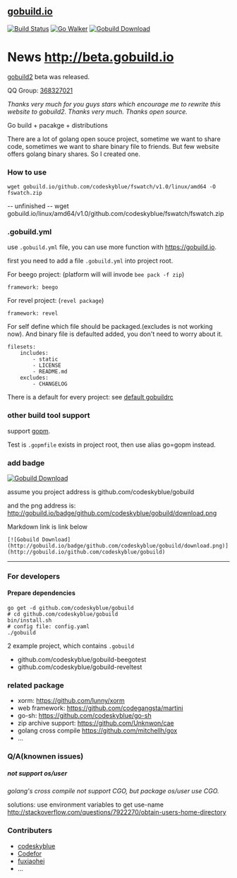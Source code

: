 ## [gobuild.io](http://gobuild.io)
[![Build Status](https://drone.io/github.com/codeskyblue/gobuild/status.png)](https://drone.io/github.com/codeskyblue/gobuild/latest)
[![Go Walker](http://gowalker.org/api/v1/badge)](http://gowalker.org/github.com/codeskyblue/gobuild)
[![Gobuild Download](http://gobuild.io/badge/github.com/codeskyblue/gobuild/download.png)](http://gobuild.io/github.com/codeskyblue/gobuild)

# News <http://beta.gobuild.io>
[gobuild2](http://github.com/gobuild/gobuild2) beta was released.

QQ Group: [368327021](http://shang.qq.com/wpa/qunwpa?idkey=48933b5fc6e840d4b871feffee4fa05e08e23cd201f7b6c7944cad3faf375565)

*Thanks very much for you guys stars which encourage me to rewrite this website to gobuild2. Thanks very much. Thanks open source.*

Go build + pacakge + distributions

There are a lot of golang open souce project, sometime we want to share code, sometimes we want to share binary file to friends.
But few website offers golang binary shares. So I created one.

### How to use
	wget gobuild.io/github.com/codeskyblue/fswatch/v1.0/linux/amd64 -O fswatch.zip

-- unfinished --
	wget gobuild.io/linux/amd64/v1.0/github.com/codeskyblue/fswatch/fswatch.zip

### .gobuild.yml
use `.gobuild.yml` file, you can use more function with <https://gobuild.io>.

first you need to add a file `.gobuild.yml` into project root.

For beego project: (platform will will invode `bee pack -f zip`)

	framework: beego
	
For revel project: (`revel package`)

	framework: revel

For self define which file should be packaged.(excludes is not working now).
And binary file is defaulted added, you don't need to worry about it.

	filesets:
		includes:
			- static
			- LICENSE
			- README.md
		excludes:
			- CHANGELOG

There is a default for every project: see [default gobuildrc](public/gobuildrc)

### other build tool support
support [gopm](http://gopm.io).

Test is `.gopmfile` exists in project root, then use alias go=gopm instead.
### add badge
[![Gobuild Download](http://gobuild.io/badge/github.com/codeskyblue/gobuild/download.png)](http://gobuild.io/github.com/codeskyblue/gobuild)

assume you project address is github.com/codeskyblue/gobuild

and the png address is: <http://gobuild.io/badge/github.com/codeskyblue/gobuild/download.png>

Markdown link is link below

	[![Gobuild Download](http://gobuild.io/badge/github.com/codeskyblue/gobuild/download.png)](http://gobuild.io/github.com/codeskyblue/gobuild)
-------------------
### For developers
#### Prepare dependencies
	go get -d github.com/codeskyblue/gobuild
	# cd github.com/codeskyblue/gobuild
	bin/install.sh
	# config file: config.yaml
	./gobuild

2 example project, which contains `.gobuild`

* github.com/codeskyblue/gobuild-beegotest
* github.com/codeskyblue/gobuild-reveltest

### related package
* xorm: <https://github.com/lunny/xorm>
* web framework: <https://github.com/codegangsta/martini>
* go-sh: <https://github.com/codeskyblue/go-sh>
* zip archive support: <https://github.com/Unknwon/cae>
* golang cross compile <https://github.com/mitchellh/gox>
* ...

### Q/A(knownen issues)
##### not support os/user
*golang's cross compile not support CGO, but package os/user use CGO.*

solutions: use environment variables to get use-name <http://stackoverflow.com/questions/7922270/obtain-users-home-directory>

### Contributers
* [codeskyblue](https://github.com/codeskyblue)
* [Codefor](https://github.com/Codefor)
* [fuxiaohei](https://github.com/fuxiaohei)
* ...

